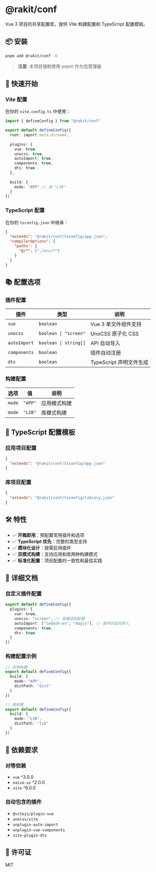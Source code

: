 # @rakit/conf

Vue 3 项目的共享配置库，提供 Vite 构建配置和 TypeScript 配置模板。

## 📦 安装

```bash
pnpm add @rakit/conf -D
```

> **注意**: 本项目强制使用 pnpm 作为包管理器

## 🚀 快速开始

### Vite 配置

在你的 `vite.config.ts` 中使用：

```typescript
import { defineConfig } from "@rakit/conf"

export default defineConfig({
  root: import.meta.dirname,
  
  plugins: {
    vue: true,
    unocss: true,
    autoImport: true,
    components: true,
    dts: true
  },
  
  build: {
    mode: "APP" // 或 "LIB"
  }
})
```

### TypeScript 配置

在你的 `tsconfig.json` 中继承：

```json
{
  "extends": "@rakit/conf/tsconfig/app.json",
  "compilerOptions": {
    "paths": {
      "@/*": ["./src/*"]
    }
  }
}
```

## 📚 配置选项

### 插件配置

| 插件 | 类型 | 说明 |
|------|------|------|
| `vue` | `boolean` | Vue 3 单文件组件支持 |
| `unocss` | `boolean \| "screen"` | UnoCSS 原子化 CSS |
| `autoImport` | `boolean \| string[]` | API 自动导入 |
| `components` | `boolean` | 组件自动注册 |
| `dts` | `boolean` | TypeScript 声明文件生成 |

### 构建配置

| 选项 | 值 | 说明 |
|------|-----|------|
| `mode` | `"APP"` | 应用模式构建 |
| `mode` | `"LIB"` | 库模式构建 |

## 🎯 TypeScript 配置模板

### 应用项目配置
```json
{
  "extends": "@rakit/conf/tsconfig/app.json"
}
```

### 库项目配置
```json
{
  "extends": "@rakit/conf/tsconfig/library.json"
}
```

## 🛠️ 特性

- ✅ **开箱即用**：预配置常用插件和选项
- ✅ **TypeScript 优先**：完整的类型支持
- ✅ **模块化设计**：按需启用插件
- ✅ **双模式构建**：支持应用和库两种构建模式
- ✅ **标准化配置**：项目配置的一致性和最佳实践

## 📖 详细文档

### 自定义插件配置

```typescript
export default defineConfig({
  plugins: {
    vue: true,
    unocss: "screen", // 屏幕适配配置
    autoImport: ["lodash-es", "dayjs"], // 额外的自动导入
    components: true,
    dts: true
  }
})
```

### 构建配置示例

```typescript
// 应用构建
export default defineConfig({
  build: {
    mode: "APP",
    distPath: "dist"
  }
})

// 库构建
export default defineConfig({
  build: {
    mode: "LIB",
    distPath: "lib"
  }
})
```

## 🔧 依赖要求

### 对等依赖
- `vue` ^3.0.0
- `naive-ui` ^2.0.0  
- `vite` ^6.0.0

### 自动包含的插件
- `@vitejs/plugin-vue`
- `unocss/vite`
- `unplugin-auto-import`
- `unplugin-vue-components`
- `vite-plugin-dts`

## 📄 许可证

MIT 
